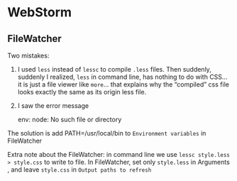 WebStorm
========

FileWatcher
-----------

Two mistakes:

1. I used ``less`` instead of ``lessc`` to compile ``.less`` files. Then suddenly, suddenly I realized, ``less`` in command line, has nothing to do with CSS… it is just a file viewer like ``more``… that explains why the “compiled” css file looks exactly the same as its origin less file.

2. I saw the error message

    env: node: No such file or directory

The solution is add PATH=/usr/local/bin to ``Environment variables`` in FileWatcher

Extra note about the FileWatcher: in command line we use ``lessc style.less > style.css`` to write to file. In FileWatcher, set only ``style.less`` in Arguments , and leave ``style.css`` in  ``Output paths to refresh``